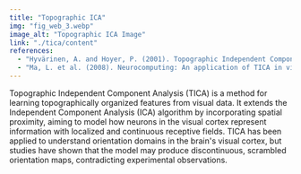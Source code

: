 ```yaml
---
title: "Topographic ICA"
img: "fig_web_3.webp"
image_alt: "Topographic ICA Image"
link: "./tica/content"
references:
  - "Hyvärinen, A. and Hoyer, P. (2001). Topographic Independent Component Analysis."
  - "Ma, L. et al. (2008). Neurocomputing: An application of TICA in visual representation."
---
```


Topographic Independent Component Analysis (TICA) is a method for learning topographically organized features from visual data. It extends the Independent Component Analysis (ICA) algorithm by incorporating spatial proximity, aiming to model how neurons in the visual cortex represent information with localized and continuous receptive fields. TICA has been applied to understand orientation domains in the brain's visual cortex, but studies have shown that the model may produce discontinuous, scrambled orientation maps, contradicting experimental observations.